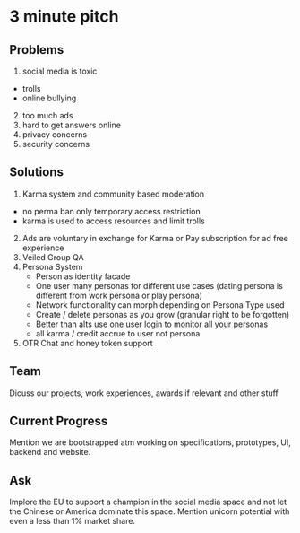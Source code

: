 # 3 minute pitch

##  Problems

1. social media is toxic
- trolls
- online bullying
2. too much ads
3. hard to get answers online
4. privacy concerns
5. security concerns

## Solutions

1. Karma system and community based moderation
  - no perma ban only temporary access restriction
  - karma is used to access resources and limit trolls
2. Ads are voluntary in exchange for Karma or
   Pay subscription for ad free experience
3. Veiled Group QA
4. Persona System
   - Person as identity facade
   - One user many personas for different use cases (dating persona is different from work persona or play persona)
   - Network functionality can morph depending on Persona Type used
   - Create / delete personas as you grow (granular right to be forgotten)
   - Better than alts use one user login to monitor all your personas
   - all karma / credit accrue to user not persona
 5. OTR Chat and honey token support


## Team
   Dicuss our projects, work experiences, awards if relevant and other stuff

## Current Progress
   Mention we are bootstrapped atm working on specifications, prototypes, UI, backend and website.

## Ask
   Implore the EU to support a champion in the social media space and not let the Chinese or America dominate this space. Mention unicorn potential with even a less than 1% market share.


